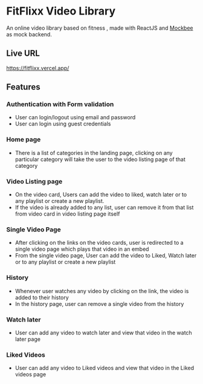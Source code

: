 # FitFlixx Video Library 

An online video library based on fitness , made with ReactJS and [Mockbee](https://mockbee.netlify.app/) as mock backend.

## Live URL

https://fitflixx.vercel.app/

## Features

### Authentication with Form validation
- User can login/logout using email and password
- User can login using guest credentials

### Home page
- There is a list of categories in the landing page, clicking on any particular category will take the user to the video listing page of that category

### Video Listing page
- On the video card, Users can add the video to liked, watch later or to any playlist or create a new playlist.
- If the video is already added to any list, user can remove it from that list from video card in video listing page itself

### Single Video Page
- After clicking on the links on the video cards, user is redirected to a single video page which plays that video in an embed
- From the single video page, User can add the video to Liked, Watch later or to any playlist or create a new playlist

### History
- Whenever user watches any video by clicking on the link, the video is added to their history
- In the history page, user can remove a single video from the history 

### Watch later
- User can add any video to watch later and view that video in the watch later page

### Liked Videos
- User can add any video to Liked videos and view that video in the Liked videos page

